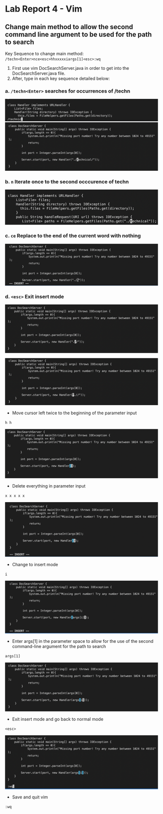 # Lab Report 4 - Vim
## Change main method to allow the second command line argument to be used for the path to search

Key Sequence to change main method:
`/techn<Enter>nce<esc>hhxxxxxiargs[1]<esc>:wq`

1. First use vim DocSearchServer.java in order to get into the DocSearchServer.java file.
2. After, type in each key sequence detailed below:

###    a. `/techn<Enter>` **searches for occurrences of /techn**

![Step1](Lab4-img/Lab4.1.png)
![Step1.1](Lab4-img/Lab4.1.1.png) 

###    b. `n` **Iterate once to the second occcurence of techn**
 ![Step2](Lab4-img/Lab4.2.png)

###    c. `ce` **Replace to the end of the current word with nothing**
 ![Step3](Lab4-img/Lab4.3.png)

###     d. `<esc>` Exit insert mode
 ![Step4](Lab4-img/Lab4.4.png)


 ![Step5](Lab4-img/Lab4.5.png)
* Move cursor left twice to the beginning of the parameter input

`h h`

 ![Step6](Lab4-img/Lab4.6.png)
* Delete everything in parameter input

`x x x x x`

 ![Step7](Lab4-img/Lab4.7.png)
* Change to insert mode

`i`

 ![Step8](Lab4-img/Lab4.8.png)
* Enter args[1] in the parameter space to allow for the use of the second command-line argument for the path to search

`args[1]`

 ![Step9](Lab4-img/Lab4.9.png)
* Exit insert mode and go back to normal mode

`<esc>`

 ![Step10](Lab4-img/Lab4.10.png)
* Save and quit vim

`:wq`